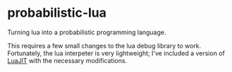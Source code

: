 probabilistic-lua
===================

Turning lua into a probabilistic programming language.

This requires a few small changes to the lua debug library to work. Fortunately, the lua interpeter is very lightweight; I've included a version of [LuaJIT](http://luajit.org/) with the necessary modifications.